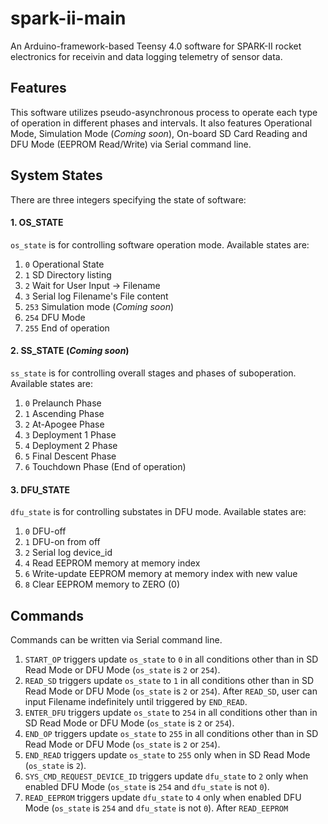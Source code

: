 # spark-ii-main
An Arduino-framework-based Teensy 4.0 software for SPARK-II rocket electronics for receivin and data logging telemetry of sensor data.

## Features
This software utilizes pseudo-asynchronous process to operate each type of operation in different phases and intervals. It also features Operational Mode, Simulation Mode (*Coming soon*), On-board SD Card Reading and DFU Mode (EEPROM Read/Write) via Serial command line.

## System States
There are three integers specifying the state of software:

#### 1. OS_STATE
`os_state` is for controlling software operation mode. Available states are:
1. `0` Operational State
2. `1` SD Directory listing
3. `2` Wait for User Input -> Filename
4. `3` Serial log Filename's File content
5. `253` Simulation mode (*Coming soon*)
6. `254` DFU Mode
7. `255` End of operation

#### 2. SS_STATE (*Coming soon*)
`ss_state` is for controlling overall stages and phases of suboperation. Available states are:
1. `0` Prelaunch Phase
2. `1` Ascending Phase
3. `2` At-Apogee Phase
4. `3` Deployment 1 Phase
5. `4` Deployment 2 Phase
6. `5` Final Descent Phase
7. `6` Touchdown Phase (End of operation)

#### 3. DFU_STATE
`dfu_state` is for controlling substates in DFU mode. Available states are:
1. `0` DFU-off
2. `1` DFU-on from off
3. `2` Serial log device_id
4. `4` Read EEPROM memory at memory index
5. `6` Write-update EEPROM memory at memory index with new value
6. `8` Clear EEPROM memory to ZERO (0)

## Commands
Commands can be written via Serial command line.
1. `START_OP` triggers update `os_state` to `0` in all conditions other than in SD Read Mode or DFU Mode (`os_state` is `2` or `254`).
2. `READ_SD` triggers update `os_state` to `1` in all conditions other than in SD Read Mode or DFU Mode (`os_state` is `2` or `254`). After `READ_SD`, user can input Filename indefinitely until triggered by `END_READ`.
3. `ENTER_DFU` triggers update `os_state` to `254` in all conditions other than in SD Read Mode or DFU Mode (`os_state` is `2` or `254`).
4. `END_OP` triggers update `os_state` to `255` in all conditions other than in SD Read Mode or DFU Mode (`os_state` is `2` or `254`).
5. `END_READ` triggers update `os_state` to `255` only when in SD Read Mode (`os_state` is `2`).
6. `SYS_CMD_REQUEST_DEVICE_ID` triggers update `dfu_state` to `2` only when enabled DFU Mode (`os_state` is `254` and `dfu_state` is not `0`).
7. `READ_EEPROM` triggers update `dfu_state` to `4` only when enabled DFU Mode (`os_state` is `254` and `dfu_state` is not `0`). After `READ_EEPROM`
